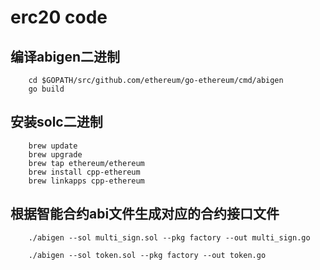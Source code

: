 # erc20 code 

## 编译abigen二进制

```
    cd $GOPATH/src/github.com/ethereum/go-ethereum/cmd/abigen
    go build
```

## 安装solc二进制

```
    brew update
    brew upgrade
    brew tap ethereum/ethereum
    brew install cpp-ethereum
    brew linkapps cpp-ethereum
```

## 根据智能合约abi文件生成对应的合约接口文件

```
    ./abigen --sol multi_sign.sol --pkg factory --out multi_sign.go

    ./abigen --sol token.sol --pkg factory --out token.go
```